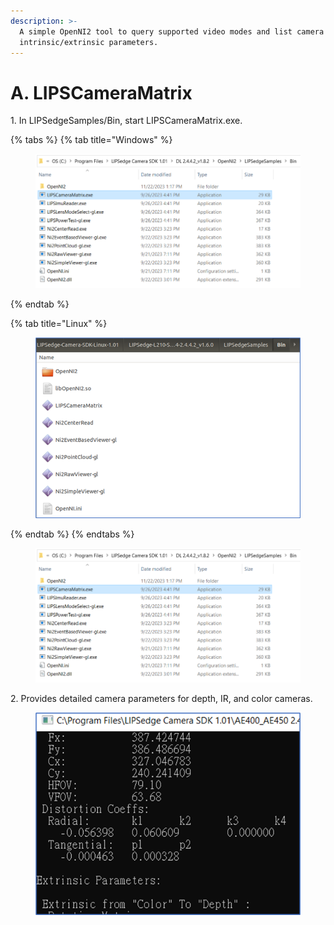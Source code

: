 ```yaml
---
description: >-
  A simple OpenNI2 tool to query supported video modes and list camera
  intrinsic/extrinsic parameters.
---
```


# A. LIPSCameraMatrix

1\. In LIPSedgeSamples/Bin, start LIPSCameraMatrix.exe.

{% tabs %}
{% tab title="Windows" %}
<figure><img src="../../.gitbook/assets/image.png" alt=""><figcaption></figcaption></figure>
{% endtab %}

{% tab title="Linux" %}
<figure><img src="../../.gitbook/assets/image (1).png" alt=""><figcaption></figcaption></figure>
{% endtab %}
{% endtabs %}

<figure><img src="../../.gitbook/assets/global_camera/sample_codes/image (31).png" alt=""><figcaption></figcaption></figure>

2\. Provides detailed camera parameters for depth, IR, and color cameras.

<figure><img src="../../.gitbook/assets/global_camera/sample_codes/image (33).png" alt=""><figcaption></figcaption></figure>
